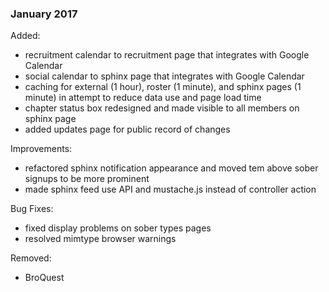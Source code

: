 ﻿




### January 2017


Added:

- recruitment calendar to recruitment page that integrates with Google Calendar
- social calendar to sphinx page that integrates with Google Calendar
- caching for external (1 hour), roster (1 minute), and sphinx pages (1 minute) in attempt to reduce data use and page load time
- chapter status box redesigned and made visible to all members on sphinx page
- added updates page for public record of changes

Improvements:

- refactored sphinx notification appearance and moved tem above sober signups to be more prominent
- made sphinx feed use API and mustache.js instead of controller action

Bug Fixes:

- fixed display problems on sober types pages
- resolved mimtype browser warnings

Removed:

- BroQuest